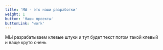 ```yaml
---
title: 'МЫ - это наши разработки'
weight: 1
button: 'Наши проекты'
buttonLink: 'work'
---
```


МЫ разрабатываем клевые штуки и тут будет текст потом такой клевый и ваще круто очень
